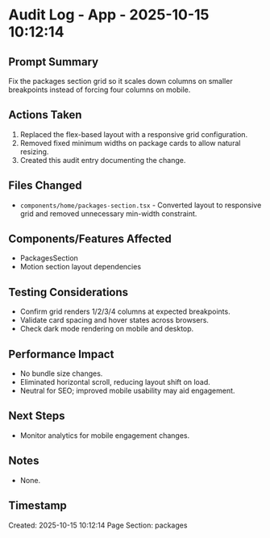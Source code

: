 # Audit Log - App - 2025-10-15 10:12:14

## Prompt Summary

Fix the packages section grid so it scales down columns on smaller breakpoints instead of forcing four columns on mobile.

## Actions Taken

1. Replaced the flex-based layout with a responsive grid configuration.
2. Removed fixed minimum widths on package cards to allow natural resizing.
3. Created this audit entry documenting the change.

## Files Changed

- `components/home/packages-section.tsx` - Converted layout to responsive grid and removed unnecessary min-width constraint.

## Components/Features Affected

- PackagesSection
- Motion section layout dependencies

## Testing Considerations

- Confirm grid renders 1/2/3/4 columns at expected breakpoints.
- Validate card spacing and hover states across browsers.
- Check dark mode rendering on mobile and desktop.

## Performance Impact

- No bundle size changes.
- Eliminated horizontal scroll, reducing layout shift on load.
- Neutral for SEO; improved mobile usability may aid engagement.

## Next Steps

- Monitor analytics for mobile engagement changes.

## Notes

- None.

## Timestamp

Created: 2025-10-15 10:12:14
Page Section: packages
